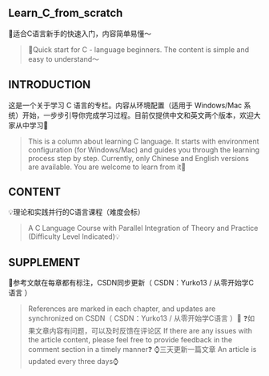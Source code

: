 ## Learn_C_from_scratch
🌟适合C语言新手的快速入门，内容简单易懂～
>🌟Quick start for C - language beginners. The content is simple and easy to understand～

## INTRODUCTION
这是一个关于学习 C 语言的专栏。内容从环境配置（适用于 Windows/Mac 系统）开始，一步步引导你完成学习过程。目前仅提供中文和英文两个版本，欢迎大家从中学习👏
>This is a column about learning C language. It starts with environment configuration (for Windows/Mac) and guides you through the learning process step by step. Currently, only Chinese and English versions are available. You are welcome to learn from it👏

## CONTENT
💡理论和实践并行的C语言课程（难度会标）
>A C Language Course with Parallel Integration of Theory and Practice (Difficulty Level Indicated)💡

## SUPPLEMENT
📖参考文献在每章都有标注，CSDN同步更新（ CSDN：Yurko13 / 从零开始学C语言 ）
>References are marked in each chapter, and updates are synchronized on CSDN（ CSDN：Yurko13 / 从零开始学C语言 ）📖
❓如果文章内容有问题，可以及时反馈在评论区
>If there are any issues with the article content, please feel free to provide feedback in the comment section in a timely manner❓
⌚️三天更新一篇文章
>An article is updated every three days⌚️

